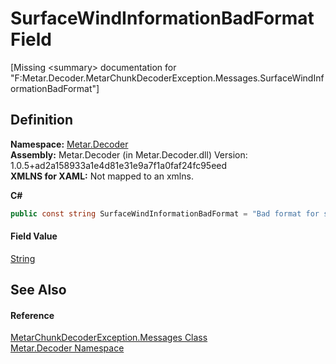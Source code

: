 # SurfaceWindInformationBadFormat Field


\[Missing &lt;summary&gt; documentation for "F:Metar.Decoder.MetarChunkDecoderException.Messages.SurfaceWindInformationBadFormat"\]



## Definition
**Namespace:** <a href="N_Metar_Decoder.md">Metar.Decoder</a>  
**Assembly:** Metar.Decoder (in Metar.Decoder.dll) Version: 1.0.5+ad2a158933a1e4d81e31e9a7f1a0faf24fc95eed  
**XMLNS for XAML:** Not mapped to an xmlns.

**C#**
``` C#
public const string SurfaceWindInformationBadFormat = "Bad format for surface wind information"
```



#### Field Value
<a href="https://learn.microsoft.com/dotnet/api/system.string" target="_blank" rel="noopener noreferrer">String</a>

## See Also


#### Reference
<a href="T_Metar_Decoder_MetarChunkDecoderException_Messages.md">MetarChunkDecoderException.Messages Class</a>  
<a href="N_Metar_Decoder.md">Metar.Decoder Namespace</a>  
